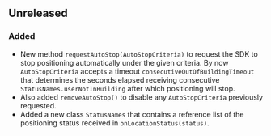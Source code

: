## Unreleased

### Added

- New method `requestAutoStop(AutoStopCriteria)` to request the SDK to stop positioning
  automatically under the given criteria.
  By now `AutoStopCriteria` accepts a timeout `consecutiveOutOfBuildingTimeout` that determines the
  seconds elapsed receiving consecutive `StatusNames.userNotInBuilding` after which positioning will
  stop.
- Also added `removeAutoStop()` to disable any `AutoStopCriteria` previously requested.
- Added a new class `StatusNames` that contains a reference list of the positioning status received
  in `onLocationStatus(status)`.